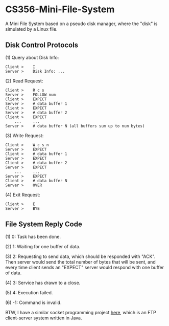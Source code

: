 # CS356-Mini-File-System

A Mini File System based on a pseudo disk manager, where the "disk" is simulated by a Linux file.



## Disk Control Protocols

(1) Query about Disk Info:

	Client >	I
	Server >	Disk Info: ...

(2) Read Request:

	Client >	R c s
	Server >	FOLLOW num
    Client >    EXPECT
	Server >	# data buffer 1
    Client >    EXPECT
	Server > 	# data buffer 2
    Client >    EXPECT
		...		...
	Server >	# data buffer N	(all buffers sum up to num bytes)

(3) Write Request:

	Client >	W c s n
	Server >	EXPECT
	Client >	# data buffer 1
	Server >	EXPECT
	Client > 	# data buffer 2
	Server >	EXPECT
		...		...
	Server >	EXPECT
	Client >	# data buffer N
	Server >	OVER

(4) Exit Request:

	Client >	E
	Server >	BYE



## File System Reply Code

(1) 0: Task has been done.

(2) 1: Waiting for one buffer of data.

(3) 2: Requesting to send data, which should be responded with "ACK". 
Then server would send the total number of bytes that will be sent, 
and every time client sends an "EXPECT" server would respond with one buffer of data.

(4) 3: Service has drawn to a close.

(5) 4: Execution failed.

(6) -1: Command is invalid.



BTW, I have a similar socket programming project [here](https://github.com/DevinZ1993/Notebook-of-SJTU/tree/master/courses/FTP), which is an FTP client-server system written in Java.


